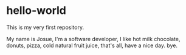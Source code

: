 # hello-world
This is my very first repository.

My name is Josue, I'm a software developer, I like hot milk chocolate, donuts, pizza, cold natural fruit juice, that's all, have a nice day.
bye.
